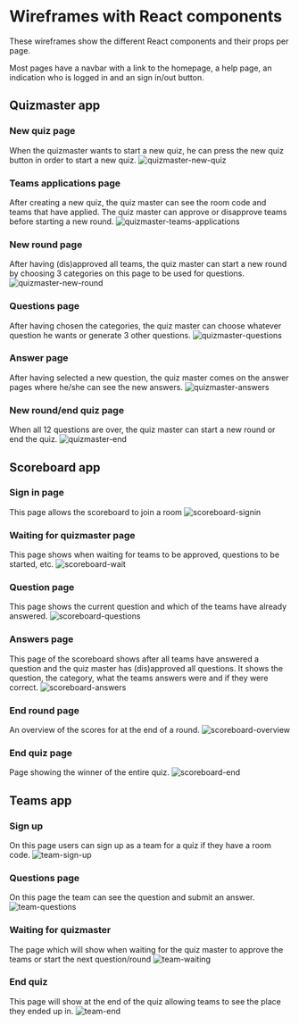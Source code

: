  # Wireframes with React components
These wireframes show the different React components and their props per page.

Most pages have a navbar with a link to the homepage, a help page, an indication who is logged in and an sign in/out button.

## Quizmaster app
 ### New quiz page
When the quizmaster wants to start a new quiz, he can press the new quiz button in order to start a new quiz.
 ![quizmaster-new-quiz](wireframes-with-react-components/quizmaster-new-quiz.png)

 ### Teams applications page
 After creating a new quiz, the quiz master can see the room code and teams that have applied. The quiz master can approve or disapprove teams before starting a new round.
 ![quizmaster-teams-applications](wireframes-with-react-components/quizmaster-teams-applications.png)

 ### New round page
 After having (dis)approved all teams, the quiz master can start a new round by choosing 3 categories on this page to be used for questions.
 ![quizmaster-new-round](wireframes-with-react-components/quizmaster-new-round.png)

 ### Questions page
 After having chosen the categories, the quiz master can choose whatever question he wants or generate 3 other questions.
 ![quizmaster-questions](wireframes-with-react-components/quizmaster-questions.png)

 ### Answer page
After having selected a new question, the quiz master comes on the answer pages where he/she can see the new answers.
 ![quizmaster-answers](wireframes-with-react-components/quizmaster-answers.png)

 ### New round/end quiz page
 When all 12 questions are over, the quiz master can start a new round or end the quiz.
 ![quizmaster-end](wireframes-with-react-components/quizmaster-end-round.png)

## Scoreboard app
 ### Sign in page
This page allows the scoreboard to join a room
![scoreboard-signin](wireframes-with-react-components/scoreboard-signin.png)

### Waiting for quizmaster page
This page shows when waiting for teams to be approved, questions to be started, etc.
![scoreboard-wait](wireframes-with-react-components/scoreboard-wait.png)

 ### Question page
This page shows the current question and which of the teams have already answered.
 ![scoreboard-questions](wireframes-with-react-components/scoreboard-question.png)

 ### Answers page
 This page of the scoreboard shows after all teams have answered a question and the quiz master has (dis)approved all questions. It shows the question, the category, what the teams answers were and if they were correct.
 ![scoreboard-answers](wireframes-with-react-components/scoreboard-answers.png)

 ### End round page
 An overview of the scores for at the end of a round.
 ![scoreboard-overview](wireframes-with-react-components/scoreboard-overview.png)

 ### End quiz page
 Page showing the winner of the entire quiz.
 ![scoreboard-end](wireframes-with-react-components/scoreboard-end.png)

## Teams app
 ### Sign up
 On this page users can sign up as a team for a quiz if they have a room code.
 ![team-sign-up](wireframes-with-react-components/team-sign-up.png)

 ### Questions page
 On this page the team can see the question and submit an answer.
 ![team-questions](wireframes-with-react-components/team-questions.png)

 ### Waiting for quizmaster
 The page which will show when waiting for the quiz master to approve the teams or start the next question/round
 ![team-waiting](wireframes-with-react-components/team-waiting.png)

 ### End quiz
 This page will show at the end of the quiz allowing teams to see the place they ended up in.
 ![team-end](wireframes-with-react-components/team-end.png)